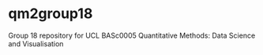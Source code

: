 # qm2group18
Group 18 repository for UCL BASc0005 Quantitative Methods: Data Science and Visualisation
